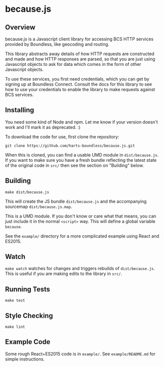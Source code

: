 because.js
==========


Overview
--------

because.js is a Javascript client library for accessing BCS HTTP services
provided by Boundless, like geocoding and routing.

This library abstracts away details of how HTTP requests are constructed and
made and how HTTP responses are parsed, so that you are just using Javascript
objects to ask for data which comes in the form of other Javascript objects.

To use these services, you first need credentials, which you can get by signing
up at Boundless Connect. Consult the docs for this library to see how to use
your credentials to enable the library to make requests against BCS services.


Installing
-----------

You need some kind of Node and npm. Let me know if your version doesn't work
and I'll mark it as deprecated. :)

To download the code for use, first clone the repository:

    git clone https://github.com/harts-boundless/because.js.git

When this is cloned, you can find a usable UMD module in `dist/because.js`.
If you want to make sure you have a fresh bundle reflecting the latest state
of the original code in `src/` then see the section on "Building" below.


Building
--------

`make dist/because.js`

This will create the JS bundle `dist/because.js` and the accompanying sourcemap
`dist/because.js.map`. 

This is a UMD module. If you don't know or care what that means, you can just
include it in the normal `<script>` way. This will define a global variable
`because`.

See the `example/` directory for a more complicated example using React and
ES2015.


Watch
-----

`make watch` watches for changes and triggers rebuilds of `dist/because.js`.
This is useful if you are making edits to the library in `src/`.


Running Tests
-------------

`make test`


Style Checking
--------------

`make lint`


Example Code
------------

Some rough React+ES2015 code is in `example/`.
See `example/README.md` for simple instructions.
